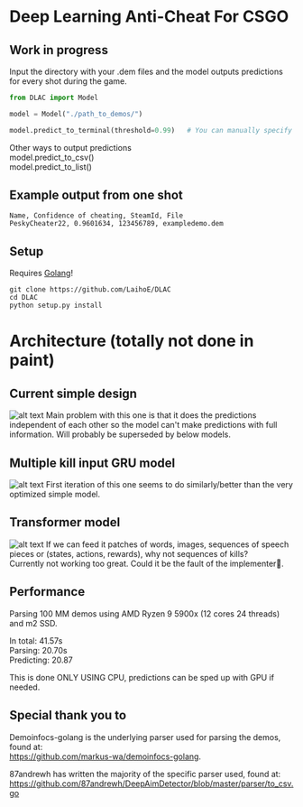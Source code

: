# Deep Learning Anti-Cheat For CSGO

## Work in progress  

Input the directory with your .dem files and the model outputs predictions for every shot during the game.

```python
from DLAC import Model

model = Model("./path_to_demos/")

model.predict_to_terminal(threshold=0.99)   # You can manually specify threshold, 0.95 by default

```
Other ways to output predictions  
model.predict_to_csv()  
model.predict_to_list()

## Example output from one shot  
```CSV
Name, Confidence of cheating, SteamId, File
PeskyCheater22, 0.9601634, 123456789, exampledemo.dem
```
## Setup
Requires [Golang](https://golang.org/dl/)!
```
git clone https://github.com/LaihoE/DLAC  
cd DLAC
python setup.py install
```
# Architecture (totally not done in paint)
## Current simple design
![alt text](https://github.com/LaihoE/DLAC/blob/main/images/current.png?raw=true)
Main problem with this one is that it does the predictions independent of each other so the model can't make predictions with full information. Will probably be superseded by below models.
## Multiple kill input GRU model
![alt text](https://github.com/LaihoE/DLAC/blob/main/images/Gruception.png?raw=true)
First iteration of this one seems to do similarly/better than the very optimized simple model.
## Transformer model
![alt text](https://github.com/LaihoE/DLAC/blob/main/images/Transformer.png?raw=true)
If we can feed it patches of words, images, sequences of speech pieces or (states, actions, rewards), why not sequences of kills?  
Currently not working too great. Could it be the fault of the implementer🤔.
## Performance
Parsing 100 MM demos using AMD Ryzen 9 5900x (12 cores 24 threads) and m2 SSD. 

In total: 41.57s  
Parsing: 20.70s    
Predicting: 20.87

This is done ONLY USING CPU, predictions can be sped up with GPU if needed.




## Special thank you to
Demoinfocs-golang is the underlying parser used for parsing the demos, found at:  
https://github.com/markus-wa/demoinfocs-golang.  

87andrewh has written the majority of the specific parser used, found at: https://github.com/87andrewh/DeepAimDetector/blob/master/parser/to_csv.go